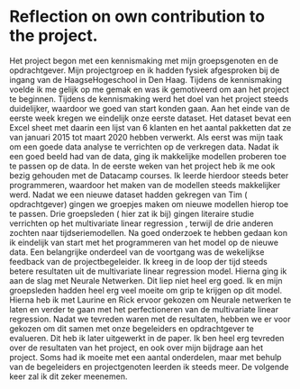 # Reflection on own contribution to the project.

Het project begon met een kennismaking met mijn groepsgenoten en de opdrachtgever. Mijn projectgroep en ik hadden fysiek afgesproken bij de ingang van de HaagseHogeschool in Den Haag. Tijdens de kennismaking voelde ik me gelijk op me gemak en was ik gemotiveerd om aan het project te beginnen. Tijdens de kennismaking werd het doel van het project steeds duidelijker, waardoor we goed van start konden gaan.
Aan het einde van de eerste week kregen we eindelijk onze eerste dataset. Het dataset bevat een Excel sheet met daarin een lijst van 6 klanten en  het aantal pakketten dat ze van januari 2015 tot maart 2020 hebben verwerkt. Als eerst was mijn taak om een goede data analyse te verrichten op de verkregen data. Nadat ik een goed beeld had van de data, ging ik makkelijke modellen proberen toe te passen op de data. In de eerste weken van het project heb ik me ook bezig gehouden met de Datacamp courses. Ik leerde hierdoor steeds beter programmeren, waardoor het maken van de modellen steeds makkelijker werd. Nadat we een nieuwe dataset hadden gekregen van Tim ( opdrachtgever) gingen we groepjes maken om nieuwe modellen hierop toe te passen. Drie groepsleden ( hier zat ik bij) gingen literaire studie verrichten op het multivariate linear regression , terwijl de drie anderen zochten naar tijdseriemodellen. Na goed onderzoek te hebben gedaan kon ik eindelijk van start met het programmeren van het model op de nieuwe data. Een belangrijke onderdeel van de voortgang was de wekelijkse feedback van de projectbegeleider. Ik kreeg in de loop der tijd steeds betere resultaten uit de multivariate linear regression model. Hierna ging ik aan de slag met Neurale Netwerken. Dit liep niet heel erg goed. Ik en mijn groepsleden hadden heel erg veel moeite om grip te krijgen op dit model. Hierna heb ik met Laurine en Rick ervoor gekozen om Neurale netwerken te laten en verder te gaan met het perfectioneren van de multivariate linear regression.  Nadat we tevreden waren met de resultaten, hebben we er voor gekozen om dit samen met onze begeleiders en opdrachtgever te evalueren. Dit heb ik later uitgewerkt in de paper.
Ik ben heel erg tevreden over de resultaten van het project, en ook over mijn bijdrage aan het project. Soms had ik moeite met een aantal onderdelen, maar met behulp van de begeleiders en projectgenoten leerden ik steeds meer. De volgende keer zal ik dit zeker meenemen.
